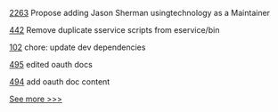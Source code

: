 
[2263](https://github.com/hyperledger/aries-cloudagent-python/pull/2263) Propose adding Jason Sherman usingtechnology as a Maintainer

[442](https://github.com/hyperledger-labs/private-data-objects/pull/442) Remove duplicate sservice scripts from eservice/bin

[102](https://github.com/hyperledger/aries-staticagent-python/pull/102) chore: update dev dependencies

[495](https://github.com/hyperledger-labs/fabric-operations-console/pull/495) edited oauth docs

[494](https://github.com/hyperledger-labs/fabric-operations-console/pull/494) add oauth doc content


[See more >>>](https://start-here.hyperledger.org/pull-requests)
